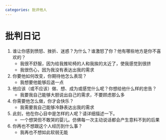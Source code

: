```yaml
---
categories: 批评他人
---
```


# 批判日记

1. 谁让你感到愤怒、挫折、迷惑？为什么？谁激怒了你？他有哪些地方是你不喜欢的？
    - 我很不舒服，因为给我推轮椅的人和我挨的太近了，使我感觉到很挤
    - 我很伤心，因为我没有表达出我的需求
2. 你要他如何改变，你期待他怎么表现？
    - 我想要他能够后退一点
3. 他应该（或不应该）做、想、成为或感觉什么呢？你想给他什么样的忠告？
    - 我要我自己能够大胆说出自己的需求，不要顾虑那么多
4. 你需要他怎么做，你才会快乐？
    - 我需要我自己能够冷静表达出我的需求
5. 此刻，他在你心目中是怎样的人呢？请详细描述一下。
    - 一个想哭但不敢哭的婴儿。仿佛每一次主动说话都会产生意料不到的后果
6. 你再也不想跟这个人经历到什么事？
    - 我再也不想如此软弱无能
